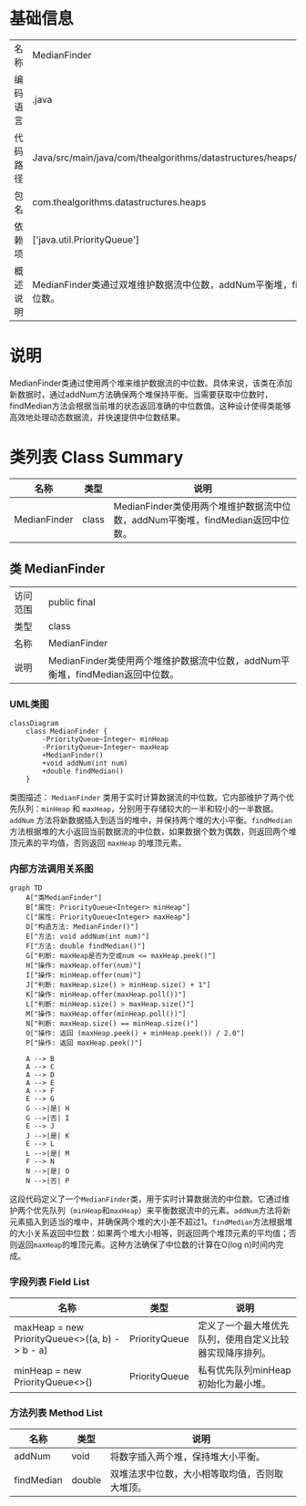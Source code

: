 # 基础信息

|      |      |
|------|------|
| 名称 | MedianFinder |
| 编码语言 | .java |
| 代码路径 | Java/src/main/java/com/thealgorithms/datastructures/heaps/MedianFinder.java |
| 包名 | com.thealgorithms.datastructures.heaps |
| 依赖项 | ['java.util.PriorityQueue'] |
| 概述说明 | MedianFinder类通过双堆维护数据流中位数，addNum平衡堆，findMedian返回中位数。 |

# 说明

MedianFinder类通过使用两个堆来维护数据流的中位数。具体来说，该类在添加新数据时，通过addNum方法确保两个堆保持平衡。当需要获取中位数时，findMedian方法会根据当前堆的状态返回准确的中位数值。这种设计使得类能够高效地处理动态数据流，并快速提供中位数结果。

# 类列表 Class Summary

| 名称   | 类型  | 说明 |
|-------|------|-------------|
| MedianFinder | class | MedianFinder类使用两个堆维护数据流中位数，addNum平衡堆，findMedian返回中位数。 |



## 类 MedianFinder

|      |      |
|------|------|
| 访问范围 | public final |
| 类型 | class |
| 名称 | MedianFinder |
| 说明 | MedianFinder类使用两个堆维护数据流中位数，addNum平衡堆，findMedian返回中位数。 |


### UML类图

```mermaid
classDiagram
    class MedianFinder {
        -PriorityQueue~Integer~ minHeap
        -PriorityQueue~Integer~ maxHeap
        +MedianFinder()
        +void addNum(int num)
        +double findMedian()
    }
```

类图描述：
`MedianFinder` 类用于实时计算数据流的中位数。它内部维护了两个优先队列：`minHeap` 和 `maxHeap`，分别用于存储较大的一半和较小的一半数据。`addNum` 方法将新数据插入到适当的堆中，并保持两个堆的大小平衡。`findMedian` 方法根据堆的大小返回当前数据流的中位数，如果数据个数为偶数，则返回两个堆顶元素的平均值，否则返回 `maxHeap` 的堆顶元素。


### 内部方法调用关系图

```mermaid
graph TD
    A["类MedianFinder"]
    B["属性: PriorityQueue<Integer> minHeap"]
    C["属性: PriorityQueue<Integer> maxHeap"]
    D["构造方法: MedianFinder()"]
    E["方法: void addNum(int num)"]
    F["方法: double findMedian()"]
    G["判断: maxHeap是否为空或num <= maxHeap.peek()"]
    H["操作: maxHeap.offer(num)"]
    I["操作: minHeap.offer(num)"]
    J["判断: maxHeap.size() > minHeap.size() + 1"]
    K["操作: minHeap.offer(maxHeap.poll())"]
    L["判断: minHeap.size() > maxHeap.size()"]
    M["操作: maxHeap.offer(minHeap.poll())"]
    N["判断: maxHeap.size() == minHeap.size()"]
    O["操作: 返回 (maxHeap.peek() + minHeap.peek()) / 2.0"]
    P["操作: 返回 maxHeap.peek()"]

    A --> B
    A --> C
    A --> D
    A --> E
    A --> F
    E --> G
    G -->|是| H
    G -->|否| I
    E --> J
    J -->|是| K
    E --> L
    L -->|是| M
    F --> N
    N -->|是| O
    N -->|否| P
```

这段代码定义了一个`MedianFinder`类，用于实时计算数据流的中位数。它通过维护两个优先队列（`minHeap`和`maxHeap`）来平衡数据流中的元素。`addNum`方法将新元素插入到适当的堆中，并确保两个堆的大小差不超过1。`findMedian`方法根据堆的大小关系返回中位数：如果两个堆大小相等，则返回两个堆顶元素的平均值；否则返回`maxHeap`的堆顶元素。这种方法确保了中位数的计算在O(log n)时间内完成。

### 字段列表 Field List

| 名称  | 类型  | 说明 |
|-------|-------|------|
| maxHeap = new PriorityQueue<>((a, b) -> b - a) | PriorityQueue<Integer> | 定义了一个最大堆优先队列，使用自定义比较器实现降序排列。 |
| minHeap = new PriorityQueue<>() | PriorityQueue<Integer> | 私有优先队列minHeap初始化为最小堆。 |

### 方法列表 Method List

| 名称  | 类型  | 说明 |
|-------|-------|------|
| addNum | void | 将数字插入两个堆，保持堆大小平衡。 |
| findMedian | double | 双堆法求中位数，大小相等取均值，否则取大堆顶。 |




